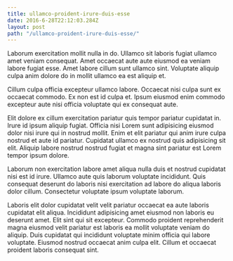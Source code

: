 ```yaml
---
title: ullamco-proident-irure-duis-esse
date: 2016-6-28T22:12:03.284Z
layout: post
path: "/ullamco-proident-irure-duis-esse/"
---
```


Laborum exercitation mollit nulla in do. Ullamco sit laboris fugiat ullamco amet veniam consequat. Amet occaecat aute aute eiusmod ea veniam labore fugiat esse. Amet labore cillum sunt ullamco sint. Voluptate aliquip culpa anim dolore do in mollit ullamco ea est aliquip et.

Cillum culpa officia excepteur ullamco labore. Occaecat nisi culpa sunt ex occaecat commodo. Ex non est id culpa et. Ipsum eiusmod enim commodo excepteur aute nisi officia voluptate qui ex consequat aute.

Elit dolore ex cillum exercitation pariatur quis tempor pariatur cupidatat in. Irure id ipsum aliquip fugiat. Officia nisi Lorem sunt adipisicing eiusmod dolor nisi irure qui in nostrud mollit. Enim et elit pariatur qui anim irure culpa nostrud et aute id pariatur. Cupidatat ullamco ex nostrud quis adipisicing sit elit. Aliquip labore nostrud nostrud fugiat et magna sint pariatur est Lorem tempor ipsum dolore.

Laborum non exercitation labore amet aliqua nulla duis et nostrud cupidatat nisi est id irure. Ullamco aute quis laborum voluptate incididunt. Quis consequat deserunt do laboris nisi exercitation ad labore do aliqua laboris dolor cillum. Consectetur voluptate ipsum voluptate laborum.

Laboris elit dolor cupidatat velit velit pariatur occaecat ea aute laboris cupidatat elit aliqua. Incididunt adipisicing amet eiusmod non laboris eu deserunt amet. Elit sint qui sit excepteur. Commodo proident reprehenderit magna eiusmod velit pariatur est laboris ea mollit voluptate veniam do aliquip. Duis cupidatat qui incididunt voluptate minim officia qui labore voluptate. Eiusmod nostrud occaecat anim culpa elit. Cillum et occaecat proident laboris consequat sint.